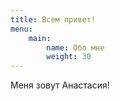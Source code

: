 ```yaml
---
title: Всем привет!
menu:
    main:
        name: Обо мне
        weight: 30
---
```


Меня зовут Анастасия!

